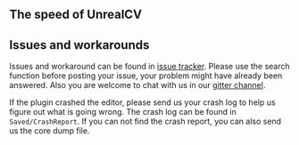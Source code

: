 ## The speed of UnrealCV

## Issues and workarounds

Issues and workaround can be found in [issue tracker](https://github.com/unrealcv/unrealcv/issues). Please use the search function before posting your issue, your problem might have already been answered. Also you are welcome to chat with us in our [gitter channel](https://gitter.im/unrealcv/unrealcv).

If the plugin crashed the editor, please send us your crash log to help us figure out what is going wrong. The crash log can be found in `Saved/CrashReport`. If you can not find the crash report, you can also send us the core dump file.
